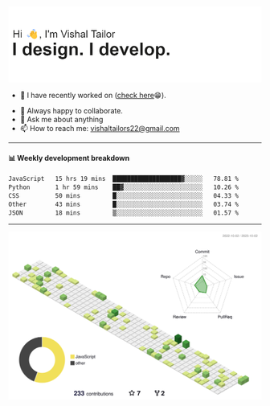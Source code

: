 ![Hi, I'm Vishal Tailor. I design. I develop.](https://github.com/vishaltailors/vishaltailors/blob/main/header.png?raw=true)

- 🔭 I have recently worked on ([check here](https://vishaltailor.com)😁).
<!-- - 🎦 Currently watching: JavaScript: The Hard Parts By Will Sentance. -->
- 👯 Always happy to collaborate.
- 💬 Ask me about anything
- 📫 How to reach me: <a href="mailto:vishaltailors22@gmail.com">vishaltailors22@gmail.com</a>

<hr /> 
<h4>📊 Weekly development breakdown</h4>
<!--START_SECTION:waka-->

```txt
JavaScript   15 hrs 19 mins  ███████████████████▓░░░░░   78.81 %
Python       1 hr 59 mins    ██▓░░░░░░░░░░░░░░░░░░░░░░   10.26 %
CSS          50 mins         █░░░░░░░░░░░░░░░░░░░░░░░░   04.33 %
Other        43 mins         █░░░░░░░░░░░░░░░░░░░░░░░░   03.74 %
JSON         18 mins         ▒░░░░░░░░░░░░░░░░░░░░░░░░   01.57 %
```

<!--END_SECTION:waka-->
<hr /> 

![](./profile-3d-contrib/profile-green-animate.svg)

